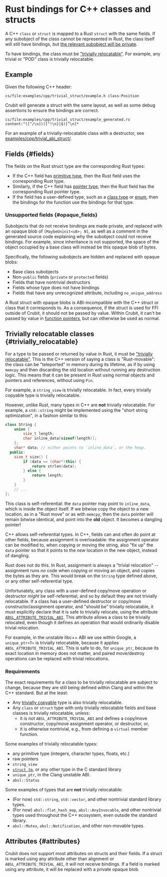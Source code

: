# Rust bindings for C++ classes and structs

A C++ `class` or `struct` is mapped to a Rust `struct` with the same fields. If
any subobject of the class cannot be represented in Rust, the class itself will
still have bindings, but
[the relevant subobject will be private](#opaque_fields).

To have bindings, the class must be
["trivially relocatable"](#trivially_relocatable). For example, any trivial or
"POD" class is trivially relocatable.

## Example

Given the following C++ header:

```live-snippet
cs/file:examples/cpp/trivial_struct/example.h class:Position
```

Crubit will generate a struct with the same layout, as well as some debug
assertions to ensure the bindings are correct.

```live-snippet
cs/file:examples/cpp/trivial_struct/example_generated.rs content:^([^/\n])([^!\n]|$)[^\n]*
```

For an example of a trivially-relocatable class with a destructor, see
[examples/cpp/trivial_abi_struct/](http://examples/cpp/trivial_abi_struct/).

## Fields {#fields}

The fields on the Rust struct type are the corresponding Rust types:

*   If the C++ field has [primitive type](../types/primitive), then the Rust
    field uses the corresponding Rust type.
*   Similarly, if the C++ field has [pointer type](../types/pointer), then the
    Rust field has the corresponding Rust pointer type.
*   If the field has a user-defined type, such as a
    [class type](classes_and_structs) or [enum](enums), then the bindings for
    the function use the bindings for that type.

### Unsupported fields {#opaque_fields}

Subobjects that do not receive bindings are made private, and replaced with an
opaque blob of `[MaybeUninit<u8>; N]`, as well as a comment in the generated
source code explaining why the subobject could not receive bindings. For
example, since inheritance is not supported, the space of the object occupied by
a base class will instead be this opaque blob of bytes.

Specifically, the following subobjects are hidden and replaced with opaque
blobs:

*   Base class subobjects
*   Non-`public` fields (`private` or `protected` fields)
*   Fields that have nontrivial destructors
*   Fields whose type does not have bindings
*   Fields that have any unrecognized attribute, including `no_unique_address`

A Rust struct with opaque blobs is ABI-incompatible with the C++ struct or class
that it corresponds to. As a consequence, if the struct is used for FFI outside
of Crubit, it should not be passed by value. Within Crubit, it can't be passed
by value in [function pointers](../types/pointer#function), but can otherwise be
used as normal.

## Trivially relocatable classes {#trivially_relocatable}

For a type to be passed or returned by value in Rust, it must be
["trivially relocatable"](https://clang.llvm.org/docs/LanguageExtensions.html#:~:text=__is_trivially_relocatable).
This is the C++ version of saying a class is "Rust-movable": the class can be
"teleported" in memory during its lifetime, as if by using `memcpy` and then
discarding the old location without running any destruction logic. This means
that it can be present in Rust using normal objects and pointers and references,
without using `Pin`.

For example, a `string_view` is trivially relocatable. In fact, every trivially
copyable type is trivially relocatable.

However, unlike Rust, many types in C++ are **not** trivially relocatable. For
example, a `std::string` might be implemented using the "short string
optimization", in a fashion similar to this:

```c++
class String {
    union {
        size_t length;
        char inline_data[sizeof(length)];
    };
    char* data; // either points to `inline_data`, or the heap.
  public:
    size_t size() {
        if (data == (char*)this) {
            return strlen(data);
        } else {
            return length;
        }
    }
    // ...
};
```

This class is self-referential: the `data` pointer may point to `inline_data`,
which is inside the object itself. If we bitwise copy the object to a new
location, as in a "Rust move" or as with `memcpy`, then the `data` pointer will
remain bitwise identical, and point into the **old** object. It becomes a
dangling pointer!

C++ allows self-referential types. In C++, fields can and often do point at
other fields, because assignment is overloadable: the assignment operator can be
modified to, when copying or moving the string, also "fix up" the `data` pointer
so that it points to the *new* location in the new object, instead of dangling.

Rust does not do this. In Rust, assignment is always a "trivial relocation" --
assignment runs *no* code when copying or moving an object, and copies the bytes
as they are. This would break on the `String` type defined above, or any other
self-referential type.

Unfortunately, any class with a user-defined copy/move operation or destructor
*might* be self-referential, and so by default they are not trivially
relocatable. If a class has a user-defined destructor or copy/move
constructor/assignment operator, and "should be" trivially relocatable, it must
explicitly declare that it is safe to trivially relocate, using the attribute
[`ABSL_ATTRIBUTE_TRIVIAL_ABI`](https://github.com/abseil/abseil-cpp/blob/master/absl/base/attributes.h#:~:text=ABSL_ATTRIBUTE_TRIVIAL_ABI).
This attribute allows a class to be trivially relocated, even though it defines
an operation that would ordinarily disable trivial relocation.

For example, in the unstable libc++ ABI we use within Google, a `unique_ptr<T>`
is trivially relocatable, because it applies `ABSL_ATTRIBUTE_TRIVIAL_ABI`. This
is safe to do, for `unique_ptr`, because its exact location in memory does not
matter, and paired move/destroy operations can be replaced with trivial
relocations.

### Requirements

The exact requirements for a class to be trivially relocatable are subject to
change, because they are still being defined within Clang and within the C++
standard. But at the least:

*   Any
    [trivially copyable](https://en.cppreference.com/w/cpp/language/classes#Trivially_copyable_clas)
    type is also trivially relocatable.
*   Any `class` or `struct` type with only trivially relocatable fields and base
    classes is trivially relocatable, unless:
    *   it is not `ABSL_ATTRIBUTE_TRIVIAL_ABI` and defines a copy/move
        constructor, copy/move assignment operator, or destructor, or,
    *   it is otherwise nontrivial, e.g., from defining a `virtual` member
        function.

Some examples of trivially relocatable types:

*   any primitive type (integers, character types, floats, etc.)
*   raw pointers
*   `string_view`
*   [`struct tm`](https://en.cppreference.com/w/cpp/chrono/c/tm), or any other
    type in the C standard library
*   `unique_ptr`, in the Clang unstable ABI.
*   `absl::Status`

Some examples of types that are **not** trivially relocatable:

*   (For now) `std::string`, `std::vector`, and other nontrivial standard
    library types.
*   (For now) `absl::flat_hash_map`, `absl::AnyInvocable`, and other nontrivial
    types used throughout the C++ ecosystem, even outside the standard library.
*   `absl::Mutex`, `absl::Notification`, and other non-movable types.

## Attributes {#attributes}

Crubit does not support most attributes on structs and their fields. If a struct
is marked using any attribute other than alignment or
`ABSL_ATTRIBUTE_TRIVIAL_ABI`, it will not receive bindings. If a field is marked
using any attribute, it will be replaced with a private opaque blob.
